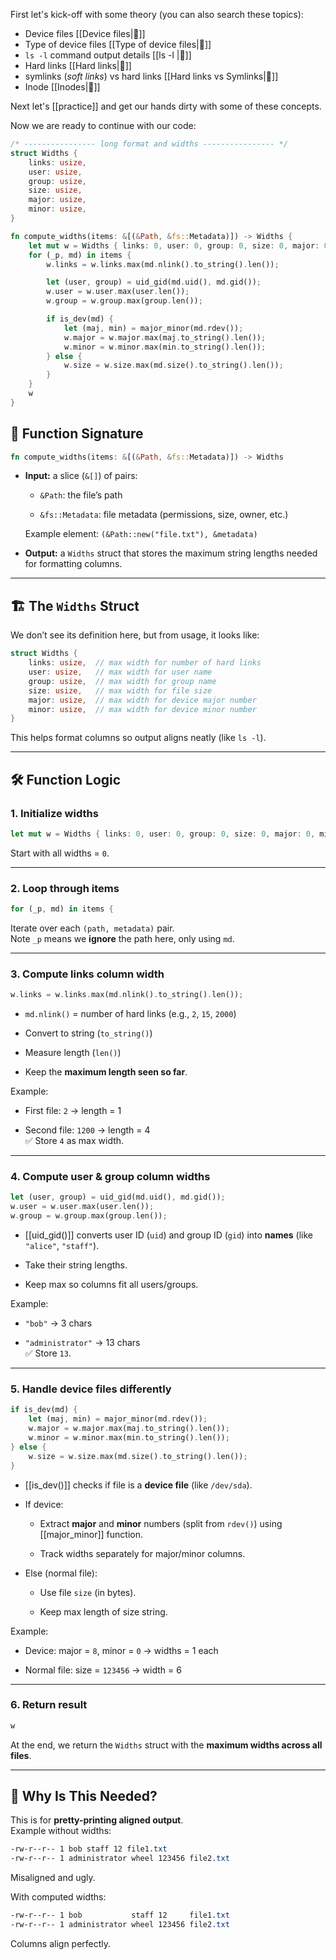 First let's kick-off with some theory (you can also search these topics):

- Device files [[Device files|🔗]]
- Type of device files [[Type of device files|🔗]]
-  `ls -l` command output details [[ls -l |🔗]]
-  Hard links [[Hard links|🔗]]
- symlinks (*soft links*) vs hard links [[Hard links vs Symlinks|🔗]]
- Inode [[Inodes|🔗]]

Next let's [[practice]] and get our hands dirty with some of these concepts.

Now we are ready to continue with our code:

```rust
/* ---------------- long format and widths ---------------- */
struct Widths {
    links: usize,
    user: usize,
    group: usize,
    size: usize,
    major: usize,
    minor: usize,
}

fn compute_widths(items: &[(&Path, &fs::Metadata)]) -> Widths {
    let mut w = Widths { links: 0, user: 0, group: 0, size: 0, major: 0, minor: 0 };
    for (_p, md) in items {
        w.links = w.links.max(md.nlink().to_string().len());

        let (user, group) = uid_gid(md.uid(), md.gid());
        w.user = w.user.max(user.len());
        w.group = w.group.max(group.len());

        if is_dev(md) {
            let (maj, min) = major_minor(md.rdev());
            w.major = w.major.max(maj.to_string().len());
            w.minor = w.minor.max(min.to_string().len());
        } else {
            w.size = w.size.max(md.size().to_string().len());
        }
    }
    w
}
```

## 🧩 Function Signature

```rust
fn compute_widths(items: &[(&Path, &fs::Metadata)]) -> Widths
```

-   **Input:** a slice (`&[]`) of pairs:
    
    -   `&Path`: the file’s path
        
    -   `&fs::Metadata`: file metadata (permissions, size, owner, etc.)
        
    
    Example element: `(&Path::new("file.txt"), &metadata)`
    
-   **Output:** a `Widths` struct that stores the maximum string lengths needed for formatting columns.
    

---

## 🏗️ The `Widths` Struct

We don’t see its definition here, but from usage, it looks like:

```rust
struct Widths {
    links: usize,  // max width for number of hard links
    user: usize,   // max width for user name
    group: usize,  // max width for group name
    size: usize,   // max width for file size
    major: usize,  // max width for device major number
    minor: usize,  // max width for device minor number
}
```

This helps format columns so output aligns neatly (like `ls -l`).

---

## 🛠️ Function Logic

### 1\. Initialize widths

```rust
let mut w = Widths { links: 0, user: 0, group: 0, size: 0, major: 0, minor: 0 };
```

Start with all widths = `0`.

---

### 2\. Loop through items

```rust
for (_p, md) in items {
```

Iterate over each `(path, metadata)` pair.  
Note `_p` means we **ignore** the path here, only using `md`.

---

### 3\. Compute **links** column width

```rust
w.links = w.links.max(md.nlink().to_string().len());
```

-   `md.nlink()` = number of hard links (e.g., `2`, `15`, `2000`)
    
-   Convert to string (`to_string()`)
    
-   Measure length (`len()`)
    
-   Keep the **maximum length seen so far**.
    

Example:

-   First file: `2` → length = 1
    
-   Second file: `1200` → length = 4  
    ✅ Store `4` as max width.
    

---

### 4\. Compute **user & group** column widths

```rust
let (user, group) = uid_gid(md.uid(), md.gid());
w.user = w.user.max(user.len());
w.group = w.group.max(group.len());
```

-   [[uid_gid()]] converts user ID (`uid`) and group ID (`gid`) into **names** (like `"alice"`, `"staff"`).
    
-   Take their string lengths.
    
-   Keep max so columns fit all users/groups.
    

Example:

-   `"bob"` → 3 chars
    
-   `"administrator"` → 13 chars  
    ✅ Store `13`.
    

---

### 5\. Handle device files differently

```rust
if is_dev(md) {
    let (maj, min) = major_minor(md.rdev());
    w.major = w.major.max(maj.to_string().len());
    w.minor = w.minor.max(min.to_string().len());
} else {
    w.size = w.size.max(md.size().to_string().len());
}
```

-   [[is_dev()]] checks if file is a **device file** (like `/dev/sda`).
    
-   If device:
    
    -   Extract **major** and **minor** numbers (split from `rdev()`) using [[major_minor]] function.
        
    -   Track widths separately for major/minor columns.
        
-   Else (normal file):
    
    -   Use file `size` (in bytes).
        
    -   Keep max length of size string.
        

Example:

-   Device: major = `8`, minor = `0` → widths = 1 each
    
-   Normal file: size = `123456` → width = 6
    

---

### 6\. Return result

```rust
w
```

At the end, we return the `Widths` struct with the **maximum widths across all files**.

---

## 🧠 Why Is This Needed?

This is for **pretty-printing aligned output**.  
Example without widths:

```css
-rw-r--r-- 1 bob staff 12 file1.txt
-rw-r--r-- 1 administrator wheel 123456 file2.txt
```

Misaligned and ugly.

With computed widths:

```css
-rw-r--r-- 1 bob           staff 12     file1.txt
-rw-r--r-- 1 administrator wheel 123456 file2.txt
```

Columns align perfectly.